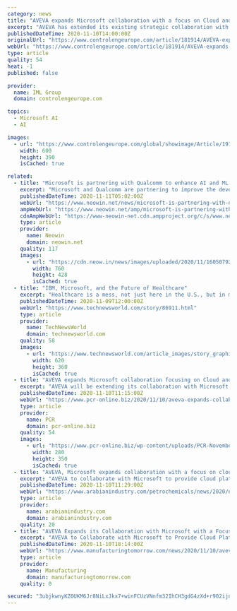 ```yaml
---
category: news
title: "AVEVA expands Microsoft collaboration with a focus on Cloud and AI"
excerpt: "AVEVA has extended its existing strategic collaboration with Microsoft to focus on accelerating digital transformation in the industrial sector."
publishedDateTime: 2020-11-10T14:00:00Z
originalUrl: "https://www.controlengeurope.com/article/181914/AVEVA-expands-Microsoft-collaboration-with-a-focus-on-Cloud-and-AI.aspx"
webUrl: "https://www.controlengeurope.com/article/181914/AVEVA-expands-Microsoft-collaboration-with-a-focus-on-Cloud-and-AI.aspx"
type: article
quality: 54
heat: -1
published: false

provider:
  name: IML Group
  domain: controlengeurope.com

topics:
  - Microsoft AI
  - AI

images:
  - url: "https://www.controlengeurope.com/global/showimage/Article/191004/"
    width: 600
    height: 390
    isCached: true

related:
  - title: "Microsoft is partnering with Qualcomm to enhance AI and ML developer experience"
    excerpt: "Microsoft and Qualcomm are partnering to improve the development and deployment experience for developers using the respective technologies offered by the two firms to build AI and ML solutions."
    publishedDateTime: 2020-11-11T05:02:00Z
    webUrl: "https://www.neowin.net/news/microsoft-is-partnering-with-qualcomm-to-enhance-ai-and-ml-developer-experience"
    ampWebUrl: "https://www.neowin.net/amp/microsoft-is-partnering-with-qualcomm-to-enhance-ai-and-ml-developer-experience/"
    cdnAmpWebUrl: "https://www-neowin-net.cdn.ampproject.org/c/s/www.neowin.net/amp/microsoft-is-partnering-with-qualcomm-to-enhance-ai-and-ml-developer-experience/"
    type: article
    provider:
      name: Neowin
      domain: neowin.net
    quality: 117
    images:
      - url: "https://cdn.neow.in/news/images/uploaded/2020/11/1605079273_microsoft_qualcomm_story.jpg"
        width: 760
        height: 428
        isCached: true
  - title: "IBM, Microsoft, and the Future of Healthcare"
    excerpt: "Healthcare is a mess, not just here in the U.S., but in most countries. Some of the biggest problems in this data-rich era are the lack of interoperability and fact-based advice. Two companies that stand out as aggressively trying to fix this are IBM and Microsoft."
    publishedDateTime: 2020-11-09T12:00:00Z
    webUrl: "https://www.technewsworld.com/story/86911.html"
    type: article
    provider:
      name: TechNewsWorld
      domain: technewsworld.com
    quality: 58
    images:
      - url: "https://www.technewsworld.com/article_images/story_graphics_xlarge/xl-2019-medical-research-1.jpg"
        width: 620
        height: 360
        isCached: true
  - title: "AVEVA expands Microsoft collaboration focusing on Cloud and AI"
    excerpt: "AVEVA will be extending its collaboration with Microsoft to help maximise the value that customers can derive from the integration of AVEVA’s portfolio with Microsoft cloud services and especially Microsoft Azure (infrastructure,"
    publishedDateTime: 2020-11-10T11:15:00Z
    webUrl: "https://www.pcr-online.biz/2020/11/10/aveva-expands-collaboration-with-microsoft-with-a-focus-on-cloud-and-ai/"
    type: article
    provider:
      name: PCR
      domain: pcr-online.biz
    quality: 54
    images:
      - url: "https://www.pcr-online.biz/wp-content/uploads/PCR-November-2020.jpg"
        width: 280
        height: 350
        isCached: true
  - title: "AVEVA, Microsoft expands collaboration with a focus on cloud and AI to drive digital transformation"
    excerpt: "AVEVA to collaborate with Microsoft to provide cloud platform and domain expertise for industrial sector organisations"
    publishedDateTime: 2020-11-10T11:29:00Z
    webUrl: "https://www.arabianindustry.com/petrochemicals/news/2020/nov/10/aveva-microsoft-expands-collaboration-with-a-focus-on-cloud-and-ai-to-drive-digital-transformation-6456736/"
    type: article
    provider:
      name: arabianindustry.com
      domain: arabianindustry.com
    quality: 20
  - title: "AVEVA Expands its Collaboration with Microsoft with a Focus on Cloud and AI to Drive Digital Transformation in the Manufacturing and Energy Industries"
    excerpt: "AVEVA to Collaborate with Microsoft to Provide Cloud Platform and Domain Expertise for Industrial Sector Organizations"
    publishedDateTime: 2020-11-10T18:14:00Z
    webUrl: "https://www.manufacturingtomorrow.com/news/2020/11/10/aveva-expands-its-collaboration-with-microsoft-with-a-focus-on-cloud-and-ai-to-drive-digital-transformation-in-the-manufacturing-and-energy-industries/16109/"
    type: article
    provider:
      name: Manufacturing
      domain: manufacturingtomorrow.com
    quality: 0

secured: "3ubjkwnyKZ0UKM6Jr8NiLxJkx7+winFCUzVNnfm32IhCH3gdG4zXd+r902ijnLPRqCrZpq0lW4D0A6kyitGohCK3nNAQGEeKZXDJagDEkbuQheGq51rEPqTsWSNMcIrWbOnIxzFZ7by6luE9rJk1jlfoV525BK4CkursiogJnP5f3e+Kc9kL3w4x2wd8j+ExUIRXzp3MzgYDa9zsrD4ZILs8y1zgbI0los2KVoNAqwHXuMCZoccW4K1tElX7BRZSHbAoqxjEoK6p70nAVwclohEXwglrZpBF3M9xrBfNjWDw0Up6tHf9HM33gRwrk5lOhvPTFi92pbAHzjyKhSTZRpaF9TIHaqQ7ZroNSDXR3K4=;6XOb99BMoZAGxIbD4TFo+w=="
---
```


